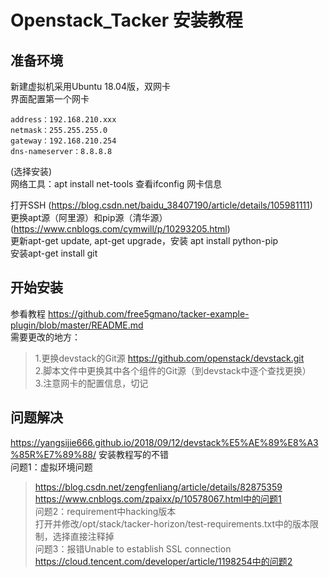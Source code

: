 # Openstack_Tacker 安装教程
## 准备环境
新建虚拟机采用Ubuntu 18.04版，双网卡<br> 
界面配置第一个网卡 
```
address：192.168.210.xxx
netmask：255.255.255.0
gateway：192.168.210.254 
dns-nameserver：8.8.8.8 
```
(选择安装)<br>
网络工具：apt install net-tools 查看ifconfig 网卡信息<br>

打开SSH (https://blog.csdn.net/baidu_38407190/article/details/105981111)<br>
更换apt源（阿里源）和pip源（清华源）(https://www.cnblogs.com/cymwill/p/10293205.html)<br>
更新apt-get update, apt-get upgrade，安装 apt install python-pip <br>
安装apt-get install git <br>
## 开始安装
参看教程 https://github.com/free5gmano/tacker-example-plugin/blob/master/README.md <br>
需要更改的地方：<br>
>1.更换devstack的Git源 https://github.com/openstack/devstack.git <br>
>2.脚本文件中更换其中各个组件的Git源（到devstack中逐个查找更换）<br>
>3.注意网卡的配置信息，切记<br>
## 问题解决
https://yangsijie666.github.io/2018/09/12/devstack%E5%AE%89%E8%A3%85R%E7%89%88/ 安装教程写的不错<br>
问题1：虚拟环境问题<br>
>https://blog.csdn.net/zengfenliang/article/details/82875359 <br>
>https://www.cnblogs.com/zpaixx/p/10578067.html中的问题1 <br>
问题2：requirement中hacking版本<br>
>打开并修改/opt/stack/tacker-horizon/test-requirements.txt中的版本限制，选择直接注释掉<br>
问题3：报错Unable to establish SSL connection<br>
>https://cloud.tencent.com/developer/article/1198254中的问题2<br>



